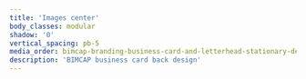 ```yaml
---
title: 'Images center'
body_classes: modular
shadow: '0'
vertical_spacing: pb-5
media_order: bimcap-branding-business-card-and-letterhead-stationary-design-1.jpg
description: 'BIMCAP business card back design'
---
```


